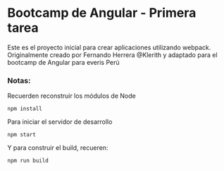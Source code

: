 # Bootcamp de Angular - Primera tarea

Este es el proyecto inicial para crear aplicaciones utilizando webpack. Originalmente creado por Fernando Herrera @Klerith y adaptado para el bootcamp de Angular para everis Perú

### Notas:
Recuerden reconstruir los módulos de Node
```
npm install
```

Para iniciar el servidor de desarrollo
```
npm start
```

Y para construir el build, recueren:
```
npm run build
```
